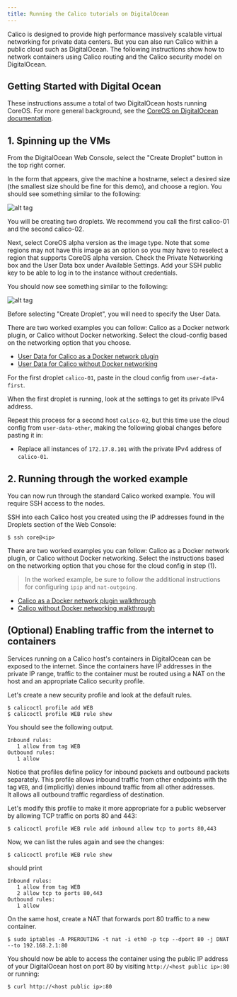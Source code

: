 ```yaml
---
title: Running the Calico tutorials on DigitalOcean
---
```



Calico is designed to provide high performance massively scalable virtual networking for private data centers. But you
can also run Calico within a public cloud such as DigitalOcean.  The following instructions show how to network
containers using Calico routing and the Calico security model on DigitalOcean.

## Getting Started with Digital Ocean
These instructions assume a total of two DigitalOcean hosts running CoreOS. For more general background, see the
[CoreOS on DigitalOcean documentation][coreos-digitalocean].

## 1. Spinning up the VMs
From the DigitalOcean Web Console, select the "Create Droplet" button in the top right corner.  

In the form that appears, give the machine a hostname, select a desired size (the smallest size should be fine for this
demo), and choose a region.  You should see something similar to the following:

![alt tag]({{site.baseurl}}/images/Create_Droplet_1.png)

You will be creating two droplets.  We recommend you call the first calico-01 and the second
calico-02.

Next, select CoreOS alpha version as the image type.  Note that some regions may not have this image as an option so
you may have to reselect a region that supports CoreOS alpha version. Check the Private Networking box and the User
Data box under Available Settings.  Add your SSH public key to be able to log in to the instance without credentials.

You should now see something similar to the following:

![alt tag]({{site.baseurl}}/images/Create_Droplet_2.png)


Before selecting "Create Droplet", you will need to specify the User Data.  

There are two worked examples you can follow: Calico as a Docker network
plugin, or Calico without Docker networking.  Select the cloud-config based on
the networking option that you choose.

- [User Data for Calico as a Docker network plugin](docker-network-plugin/cloud-config)
- [User Data for Calico without Docker networking](without-docker-networking/cloud-config)  

For the first droplet `calico-01`, paste in the cloud config from
`user-data-first`.

When the first droplet is running, look at the settings to get its private IPv4
address.

Repeat this process for a second host `calico-02`, but this time use the
cloud config from `user-data-other`, making the following global changes before
pasting it in:
- Replace all instances of `172.17.8.101` with the private IPv4 address of `calico-01`.


## 2. Running through the worked example
You can now run through the standard Calico worked example.  You will require
SSH access to the nodes.

SSH into each Calico host you created using the IP addresses found in the
Droplets section of the Web Console:

```shell
$ ssh core@<ip>
```

There are two worked examples you can follow: Calico as a Docker network
plugin, or Calico without Docker networking.  Select the instructions based on
the networking option that you chose for the cloud config in step (1).

> In the worked example, be sure to follow the additional instructions for
configuring `ipip` and `nat-outgoing`.

- [Calico as a Docker network plugin walkthrough](docker-network-plugin/index)
- [Calico without Docker networking walkthrough](without-docker-networking/index)  

## (Optional) Enabling traffic from the internet to containers
Services running on a Calico host's containers in DigitalOcean can be exposed to the internet.  Since the containers
have IP addresses in the private IP range, traffic to the container must be routed using a NAT on the host and an
appropriate Calico security profile.

Let's create a new security profile and look at the default rules.

```shell
$ calicoctl profile add WEB
$ calicoctl profile WEB rule show
```

You should see the following output.

```shell
Inbound rules:
   1 allow from tag WEB
Outbound rules:
   1 allow
```

Notice that profiles define policy for inbound packets and outbound packets separately.  This profile allows inbound
traffic from other endpoints with the tag `WEB`, and (implicitly) denies inbound traffic from all other addresses.  
It allows all outbound traffic regardless of destination.

Let's modify this profile to make it more appropriate for a public webserver by allowing TCP traffic on ports 80 and
443:

```shell
$ calicoctl profile WEB rule add inbound allow tcp to ports 80,443
```

Now, we can list the rules again and see the changes:

```shell
$ calicoctl profile WEB rule show
```

should print

```shell
Inbound rules:
   1 allow from tag WEB
   2 allow tcp to ports 80,443
Outbound rules:
   1 allow
```

On the same host, create a NAT that forwards port 80 traffic to a new container.

```shell
$ sudo iptables -A PREROUTING -t nat -i eth0 -p tcp --dport 80 -j DNAT  --to 192.168.2.1:80
```

You should now be able to access the container using the public IP address of your DigitalOcean host on port 80 by
visiting `http://<host public ip>:80` or running:

```shell
$ curl http://<host public ip>:80
```

[coreos-digitalocean]: https://coreos.com/os/docs/latest/booting-on-digitalocean.html
